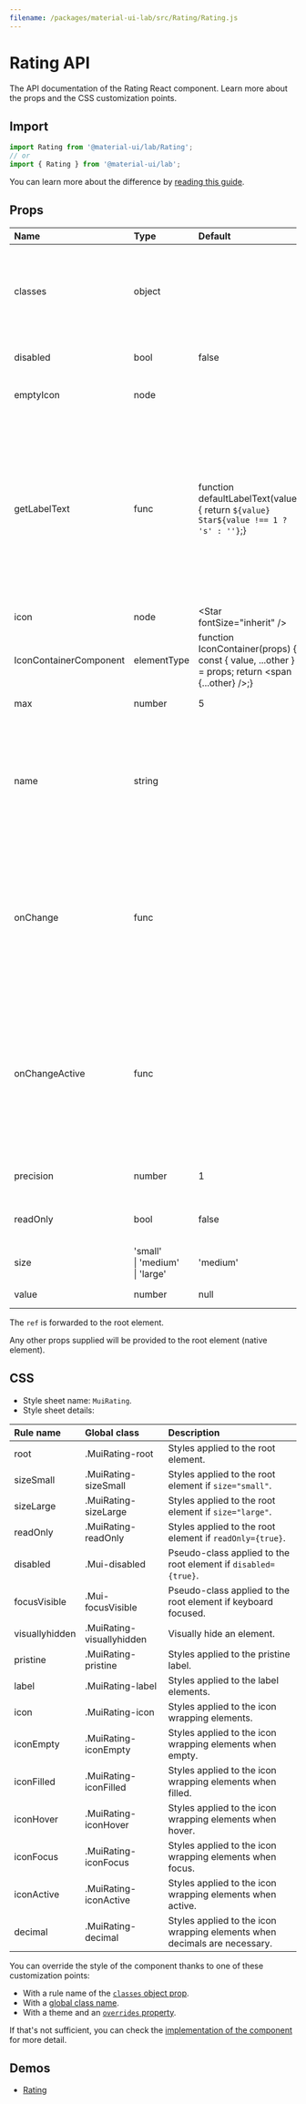 ```yaml
---
filename: /packages/material-ui-lab/src/Rating/Rating.js
---
```


<!--- This documentation is automatically generated, do not try to edit it. -->

# Rating API

<p class="description">The API documentation of the Rating React component. Learn more about the props and the CSS customization points.</p>

## Import

```js
import Rating from '@material-ui/lab/Rating';
// or
import { Rating } from '@material-ui/lab';
```

You can learn more about the difference by [reading this guide](/guides/minimizing-bundle-size/).



## Props

| Name | Type | Default | Description |
|:-----|:-----|:--------|:------------|
| <span class="prop-name">classes</span> | <span class="prop-type">object</span> |  | Override or extend the styles applied to the component. See [CSS API](#css) below for more details. |
| <span class="prop-name">disabled</span> | <span class="prop-type">bool</span> | <span class="prop-default">false</span> | If `true`, the rating will be disabled. |
| <span class="prop-name">emptyIcon</span> | <span class="prop-type">node</span> |  | The icon to display when empty. |
| <span class="prop-name">getLabelText</span> | <span class="prop-type">func</span> | <span class="prop-default">function defaultLabelText(value) {  return `${value} Star${value !== 1 ? 's' : ''}`;}</span> | Accepts a function which returns a string value that provides a user-friendly name for the current value of the rating.<br><br>**Signature:**<br>`function(value: number) => string`<br>*value:* The rating label's value to format. |
| <span class="prop-name">icon</span> | <span class="prop-type">node</span> | <span class="prop-default">&lt;Star fontSize="inherit" /></span> | The icon to display. |
| <span class="prop-name">IconContainerComponent</span> | <span class="prop-type">elementType</span> | <span class="prop-default">function IconContainer(props) {  const { value, ...other } = props;  return &lt;span {...other} />;}</span> | The component containing the icon. |
| <span class="prop-name">max</span> | <span class="prop-type">number</span> | <span class="prop-default">5</span> | Maximum rating. |
| <span class="prop-name">name</span> | <span class="prop-type">string</span> |  | The name attribute of the radio `input` elements. If `readOnly` is false, the prop is required, this input name`should be unique within the parent form. |
| <span class="prop-name">onChange</span> | <span class="prop-type">func</span> |  | Callback fired when the value changes.<br><br>**Signature:**<br>`function(event: object, value: number) => void`<br>*event:* The event source of the callback.<br>*value:* The new value. |
| <span class="prop-name">onChangeActive</span> | <span class="prop-type">func</span> |  | Callback function that is fired when the hover state changes.<br><br>**Signature:**<br>`function(event: object, value: number) => void`<br>*event:* The event source of the callback.<br>*value:* The new value. |
| <span class="prop-name">precision</span> | <span class="prop-type">number</span> | <span class="prop-default">1</span> | The minimum increment value change allowed. |
| <span class="prop-name">readOnly</span> | <span class="prop-type">bool</span> | <span class="prop-default">false</span> | Removes all hover effects and pointer events. |
| <span class="prop-name">size</span> | <span class="prop-type">'small'<br>&#124;&nbsp;'medium'<br>&#124;&nbsp;'large'</span> | <span class="prop-default">'medium'</span> | The size of the rating. |
| <span class="prop-name">value</span> | <span class="prop-type">number</span> | <span class="prop-default">null</span> | The rating value. |

The `ref` is forwarded to the root element.

Any other props supplied will be provided to the root element (native element).

## CSS

- Style sheet name: `MuiRating`.
- Style sheet details:

| Rule name | Global class | Description |
|:-----|:-------------|:------------|
| <span class="prop-name">root</span> | <span class="prop-name">.MuiRating-root</span> | Styles applied to the root element.
| <span class="prop-name">sizeSmall</span> | <span class="prop-name">.MuiRating-sizeSmall</span> | Styles applied to the root element if `size="small"`.
| <span class="prop-name">sizeLarge</span> | <span class="prop-name">.MuiRating-sizeLarge</span> | Styles applied to the root element if `size="large"`.
| <span class="prop-name">readOnly</span> | <span class="prop-name">.MuiRating-readOnly</span> | Styles applied to the root element if `readOnly={true}`.
| <span class="prop-name">disabled</span> | <span class="prop-name">.Mui-disabled</span> | Pseudo-class applied to the root element if `disabled={true}`.
| <span class="prop-name">focusVisible</span> | <span class="prop-name">.Mui-focusVisible</span> | Pseudo-class applied to the root element if keyboard focused.
| <span class="prop-name">visuallyhidden</span> | <span class="prop-name">.MuiRating-visuallyhidden</span> | Visually hide an element.
| <span class="prop-name">pristine</span> | <span class="prop-name">.MuiRating-pristine</span> | Styles applied to the pristine label.
| <span class="prop-name">label</span> | <span class="prop-name">.MuiRating-label</span> | Styles applied to the label elements.
| <span class="prop-name">icon</span> | <span class="prop-name">.MuiRating-icon</span> | Styles applied to the icon wrapping elements.
| <span class="prop-name">iconEmpty</span> | <span class="prop-name">.MuiRating-iconEmpty</span> | Styles applied to the icon wrapping elements when empty.
| <span class="prop-name">iconFilled</span> | <span class="prop-name">.MuiRating-iconFilled</span> | Styles applied to the icon wrapping elements when filled.
| <span class="prop-name">iconHover</span> | <span class="prop-name">.MuiRating-iconHover</span> | Styles applied to the icon wrapping elements when hover.
| <span class="prop-name">iconFocus</span> | <span class="prop-name">.MuiRating-iconFocus</span> | Styles applied to the icon wrapping elements when focus.
| <span class="prop-name">iconActive</span> | <span class="prop-name">.MuiRating-iconActive</span> | Styles applied to the icon wrapping elements when active.
| <span class="prop-name">decimal</span> | <span class="prop-name">.MuiRating-decimal</span> | Styles applied to the icon wrapping elements when decimals are necessary.

You can override the style of the component thanks to one of these customization points:

- With a rule name of the [`classes` object prop](/customization/components/#overriding-styles-with-classes).
- With a [global class name](/customization/components/#overriding-styles-with-global-class-names).
- With a theme and an [`overrides` property](/customization/globals/#css).

If that's not sufficient, you can check the [implementation of the component](https://github.com/mui-org/material-ui/blob/master/packages/material-ui-lab/src/Rating/Rating.js) for more detail.

## Demos

- [Rating](/components/rating/)


